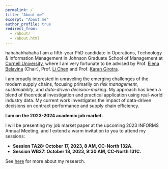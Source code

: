 ```yaml
---
permalink: /
title: "About me"
excerpt: "About me"
author_profile: true
redirect_from:
  - /about/
  - /about.html
---
```


hahahahhahaha I am a fifth-year PhD candidate in Operations, Technology & Information Management in Johnson Graduate School of Management at [Cornell University](https://www.johnson.cornell.edu/), where I am very fortunate to be advised by Prof. [Elena Belavina](https://sha.cornell.edu/faculty-research/faculty/eb733/) (Chair), Prof. [Li Chen](https://www.johnson.cornell.edu/faculty-research/faculty/lc785/) and Prof. [Karan Girotra](https://www.johnson.cornell.edu/faculty-research/faculty/kg488/).

I am broadly interested in unraveling the emerging challenges of the modern supply chains, focusing primarily on *risk management*, *sustainability*, and *data-driven decision-making*. My approach has been a blend of theoretical investigation and practical application using real-world industry data. My current work investigates the impact of data-driven decisions on contract performance and supply chain efficiency.

**I am on the 2023-2024 academic job market.**

I will be presenting my job market paper at the upcoming 2023 INFORMS Annual Meeting, and I extend a warm invitation to you to attend my sessions:
  *	**Session TA28: October 17, 2023, 8 AM, CC-North 132A.**
  *	**Session WB27: October 18, 2023, 9:30 AM, CC-North 131C.**

See [here](/publications) for more about my research.
